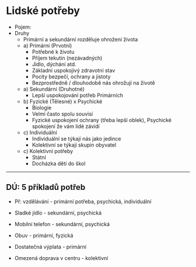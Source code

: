 # Lidské potřeby

-   Pojem:
-   Druhy
    -   Primární a sekundární rozděluje ohrožení života
    -   a) Primární (Prvotní)
        -   Potřebné k životu
        -   Příjem tekutin (nezávadných)
        -   Jídlo, dýchání atd.
        -   Základní uspokojivý zdravotní stav
        -   Pocity bezpečí, ochrany a jistoty
        -   Bezprostředně / dlouhodobě nás ohrožují na životě
    -   a) Sekundární (Druhotné)
        -   Lepší uspokojování potřeb Primárních
    -   b) Fyzické (Tělesné) x Psychické
        -   Biologie
        -   Velmi často spolu souvisí
        -   Fyzické uspokojení ochrany (třeba lepší oblek), Psychické spokojení že vám lidé závidí
    -   c) Individuální
        -   Individuální se týkají nás jako jedince
        -   Kolektivní se týkají skupin obyvatel
    -   c) Kolektivní potřeby
        -   Státní
        -   Docházka dětí do škol

---

## DÚ: 5 příkladů potřeb

-   Př: vzdělávání - primární potřeba, psychická, individuální

-   Sladké jídlo - sekundární, psychická
-   Mobilní telefon - sekundární, psychická
-   Obuv - primární, fyzická
-   Dostatečná výplata - primární
-   Omezená doprava v centru - kolektivní
